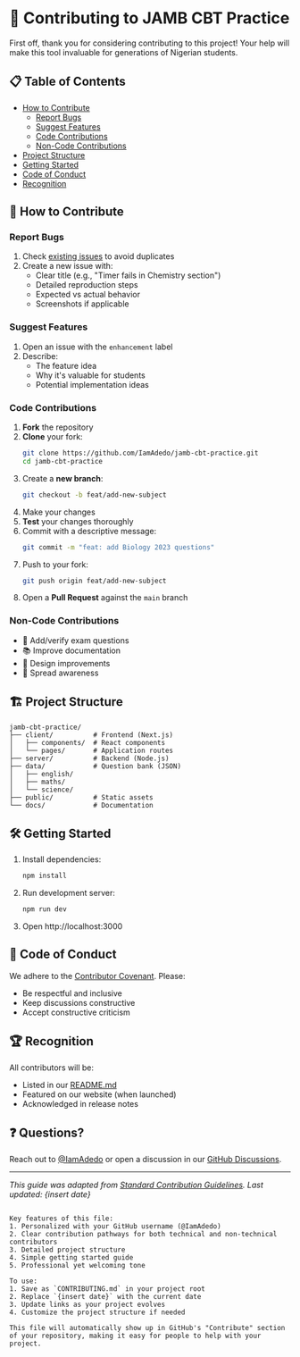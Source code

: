 # 🚀 Contributing to JAMB CBT Practice

First off, thank you for considering contributing to this project! Your help will make this tool invaluable for generations of Nigerian students.

## 📋 Table of Contents
- [How to Contribute](#-how-to-contribute)
  - [Report Bugs](#report-bugs)
  - [Suggest Features](#suggest-features)
  - [Code Contributions](#code-contributions)
  - [Non-Code Contributions](#non-code-contributions)
- [Project Structure](#-project-structure)
- [Getting Started](#-getting-started)
- [Code of Conduct](#-code-of-conduct)
- [Recognition](#-recognition)

## 🌟 How to Contribute

### Report Bugs
1. Check [existing issues](https://github.com/IamAdedo/jamb-cbt-practice/issues) to avoid duplicates
2. Create a new issue with:
   - Clear title (e.g., "Timer fails in Chemistry section")
   - Detailed reproduction steps
   - Expected vs actual behavior
   - Screenshots if applicable

### Suggest Features
1. Open an issue with the `enhancement` label
2. Describe:
   - The feature idea
   - Why it's valuable for students
   - Potential implementation ideas

### Code Contributions
1. **Fork** the repository
2. **Clone** your fork:
   ```bash
   git clone https://github.com/IamAdedo/jamb-cbt-practice.git
   cd jamb-cbt-practice
   ```
3. Create a **new branch**:
   ```bash
   git checkout -b feat/add-new-subject
   ```
4. Make your changes
5. **Test** your changes thoroughly
6. Commit with a descriptive message:
   ```bash
   git commit -m "feat: add Biology 2023 questions"
   ```
7. Push to your fork:
   ```bash
   git push origin feat/add-new-subject
   ```
8. Open a **Pull Request** against the `main` branch

### Non-Code Contributions
- 📝 Add/verify exam questions
- 📚 Improve documentation
- 🎨 Design improvements
- 📢 Spread awareness

## 🏗 Project Structure
```
jamb-cbt-practice/
├── client/          # Frontend (Next.js)
│   ├── components/  # React components
│   └── pages/       # Application routes
├── server/          # Backend (Node.js)
├── data/            # Question bank (JSON)
│   ├── english/
│   ├── maths/
│   └── science/
├── public/          # Static assets
└── docs/            # Documentation
```

## 🛠 Getting Started
1. Install dependencies:
   ```bash
   npm install
   ```
2. Run development server:
   ```bash
   npm run dev
   ```
3. Open http://localhost:3000

## 🤝 Code of Conduct
We adhere to the [Contributor Covenant](https://www.contributor-covenant.org/). Please:
- Be respectful and inclusive
- Keep discussions constructive
- Accept constructive criticism

## 🏆 Recognition
All contributors will be:
- Listed in our [README.md](README.md)
- Featured on our website (when launched)
- Acknowledged in release notes

## ❓ Questions?
Reach out to [@IamAdedo](https://github.com/IamAdedo) or open a discussion in our [GitHub Discussions](https://github.com/IamAdedo/jamb-cbt-practice/discussions).

---

*This guide was adapted from [Standard Contribution Guidelines](https://github.com/github/docs/blob/main/CONTRIBUTING.md). Last updated: {insert date}*
```

Key features of this file:
1. Personalized with your GitHub username (@IamAdedo)
2. Clear contribution pathways for both technical and non-technical contributors
3. Detailed project structure
4. Simple getting started guide
5. Professional yet welcoming tone

To use:
1. Save as `CONTRIBUTING.md` in your project root
2. Replace `{insert date}` with the current date
3. Update links as your project evolves
4. Customize the project structure if needed

This file will automatically show up in GitHub's "Contribute" section of your repository, making it easy for people to help with your project.
